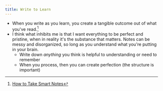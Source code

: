 ```yaml
---
title: Write to Learn
---
```


- When you write as you learn, you create a tangible outcome out of what you've read.[^ref]
- I think what inhibits me is that I want everything to be perfect and pristine,
when in reality it's the substance that matters. Notes can be messy and disorganized,
so long as you understand what you're putting in your brain.
    - Write down *anything* you think is helpful to understanding or need to remember
    - When you process, then you can create perfection (the structure is important)

[^ref]: [How to Take Smart Notes](../writing/book-ahrens-2017)
